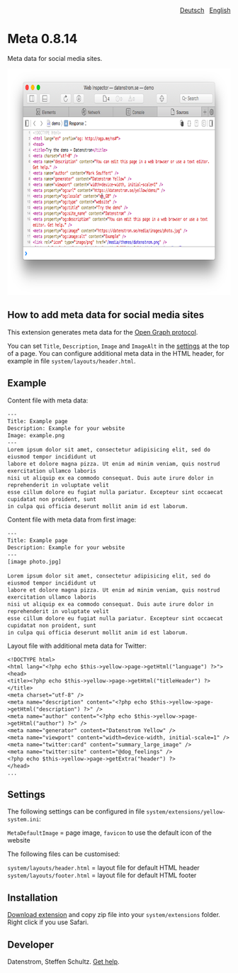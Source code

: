 <p align="right"><a href="README-de.md">Deutsch</a> &nbsp; <a href="README.md">English</a></p>

Meta 0.8.14
===========
Meta data for social media sites.

<p align="center"><img src="meta-screenshot.png?raw=true" width="795" height="512" alt="Screenshot"></p>

## How to add meta data for social media sites

This extension generates meta data for the [Open Graph protocol](https://ogp.me/). 

You can set `Title`, `Description`, `Image` and `ImageAlt` in the [settings](https://github.com/datenstrom/yellow-extensions/tree/master/source/core#settings) at the top of a page. You can configure additional meta data in the HTML header, for example in file `system/layouts/header.html`.

## Example

Content file with meta data:

    ---
    Title: Example page
    Description: Example for your website
    Image: example.png
    ---
    Lorem ipsum dolor sit amet, consectetur adipisicing elit, sed do eiusmod tempor incididunt ut 
    labore et dolore magna pizza. Ut enim ad minim veniam, quis nostrud exercitation ullamco laboris 
    nisi ut aliquip ex ea commodo consequat. Duis aute irure dolor in reprehenderit in voluptate velit 
    esse cillum dolore eu fugiat nulla pariatur. Excepteur sint occaecat cupidatat non proident, sunt 
    in culpa qui officia deserunt mollit anim id est laborum.

Content file with meta data from first image:

    ---
    Title: Example page
    Description: Example for your website
    ---
    [image photo.jpg]

    Lorem ipsum dolor sit amet, consectetur adipisicing elit, sed do eiusmod tempor incididunt ut 
    labore et dolore magna pizza. Ut enim ad minim veniam, quis nostrud exercitation ullamco laboris 
    nisi ut aliquip ex ea commodo consequat. Duis aute irure dolor in reprehenderit in voluptate velit 
    esse cillum dolore eu fugiat nulla pariatur. Excepteur sint occaecat cupidatat non proident, sunt 
    in culpa qui officia deserunt mollit anim id est laborum.

Layout file with additional meta data for Twitter:

    <!DOCTYPE html>
    <html lang="<?php echo $this->yellow->page->getHtml("language") ?>">
    <head>
    <title><?php echo $this->yellow->page->getHtml("titleHeader") ?></title>
    <meta charset="utf-8" />
    <meta name="description" content="<?php echo $this->yellow->page->getHtml("description") ?>" />
    <meta name="author" content="<?php echo $this->yellow->page->getHtml("author") ?>" />
    <meta name="generator" content="Datenstrom Yellow" />
    <meta name="viewport" content="width=device-width, initial-scale=1" />
    <meta name="twitter:card" content="summary_large_image" />
    <meta name="twitter:site" content="@dog_feelings" />
    <?php echo $this->yellow->page->getExtra("header") ?>
    </head>
    ...

## Settings

The following settings can be configured in file `system/extensions/yellow-system.ini`:

`MetaDefaultImage` = page image, `favicon` to use the default icon of the website  

The following files can be customised:

`system/layouts/header.html` = layout file for default HTML header  
`system/layouts/footer.html` = layout file for default HTML footer  

## Installation

[Download extension](https://github.com/datenstrom/yellow-extensions/raw/master/zip/meta.zip) and copy zip file into your `system/extensions` folder. Right click if you use Safari.

## Developer

Datenstrom, Steffen Schultz. [Get help](https://datenstrom.se/yellow/help/).
